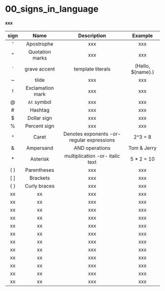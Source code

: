 <a name="topage"></a>

# 00_signs_in_language


#### xxx
| sign | Name | Description | Example | 
| :-: | :-: | :-: | :-: |
| ' | Apostrophe | xxx | xxx |
| " | Quotation marks | xxx | xxx |
| ` | grave accent  | template literals | (Hello, ${name}.) |
| ~ | tilde | xxx | xxx |
| ! | Exclamation mark | xxx | xxx |
| @ | `At` symbol | xxx | xxx |
| # | Hashtag | xxx | xxx |
| $ | Dollar sign | xxx | xxx |
| % | Percent sign | xxx | xxx |
| ^ | Caret | Denotes exponents -or- regular expressions| 2^3 = 8 |
| & | Ampersand | AND operations | Tom & Jerry |
| * | Asterisk | multiplication -or- italic text | 5 * 2 = 10 |
| ( ) | Parentheses | xxx | xxx |
| [ ] | Brackets | xxx | xxx |
| { } | Curly braces | xxx | xxx |
| xx | xx | xxx | xxx |
| xx | xx | xxx | xxx |
| xx | xx | xxx | xxx |
| xx | xx | xxx | xxx |
| xx | xx | xxx | xxx |
| xx | xx | xxx | xxx |
| xx | xx | xxx | xxx |
| xx | xx | xxx | xxx |
| xx | xx | xxx | xxx |
| xx | xx | xxx | xxx |
| xx | xx | xxx | xxx |
| xx | xx | xxx | xxx |

